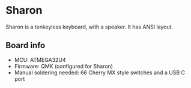 # Sharon
Sharon is a tenkeyless keyboard, with a speaker. It has ANSI layout.

## Board info
- MCU: ATMEGA32U4
- Firmware: QMK (configured for Sharon)
- Manual soldering needed: 66 Cherry MX style switches and a USB C port

